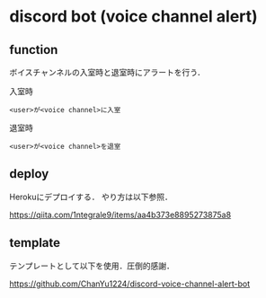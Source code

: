 # discord bot (voice channel alert)
## function
ボイスチャンネルの入室時と退室時にアラートを行う．

入室時
```
<user>が<voice channel>に入室
```

退室時
```
<user>が<voice channel>を退室
```

## deploy
Herokuにデプロイする．
やり方は以下参照．

https://qiita.com/1ntegrale9/items/aa4b373e8895273875a8

## template
テンプレートとして以下を使用．圧倒的感謝．

https://github.com/ChanYu1224/discord-voice-channel-alert-bot
